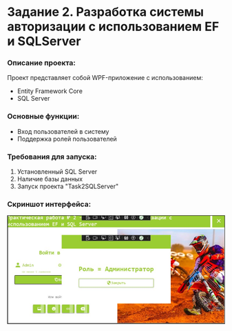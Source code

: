 <h1>Задание 2. Разработка системы авторизации с использованием EF и SQLServer</h1>

<h3>Описание проекта:</h3>
<p>Проект представляет собой WPF-приложение с использованием:</p>
<ul>
  <li>Entity Framework Core</li>
  <li>SQL Server</li>
</ul>

<h3>Основные функции:</h3>
<ul>
  <li>Вход пользователей в систему</li>
  <li>Поддержка ролей пользователей</li>
</ul>

<h3>Требования для запуска:</h3>
<ol>
  <li>Установленный SQL Server</li>
  <li>Наличие базы данных</li>
  <li>Запуск проекта "Task2SQLServer"</li>
</ol>

<h3>Скриншот интерфейса:</h3>
<img src="screenshots/1.jpg" alt="Экран авторизации с поддержкой ролей" border="1">
